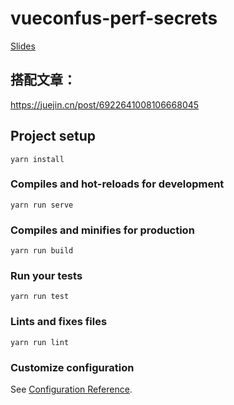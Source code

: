 # vueconfus-perf-secrets

[Slides](https://slides.com/akryum/vueconfus-2019)

## 搭配文章：
https://juejin.cn/post/6922641008106668045


## Project setup
```
yarn install
```

### Compiles and hot-reloads for development
```
yarn run serve
```

### Compiles and minifies for production
```
yarn run build
```

### Run your tests
```
yarn run test
```

### Lints and fixes files
```
yarn run lint
```

### Customize configuration
See [Configuration Reference](https://cli.vuejs.org/config/).
